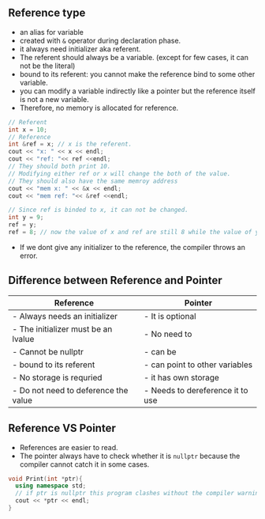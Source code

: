 ## Reference type
- an alias for variable
- created with `&` operator during declaration phase.
- it always need initializer aka referent.
- The referent should always be a variable. (except for few cases, it can not be the literal)
- bound to its referent: you cannot make the reference bind to some other variable.
- you can modify a variable indirectly like a pointer but the reference itself is not a new variable.
- Therefore, no memory is allocated for reference.
```cpp
// Referent
int x = 10;
// Reference
int &ref = x; // x is the referent.
cout << "x: " << x << endl;
cout << "ref: "<< ref <<endl;
// They should both print 10.
// Modifying either ref or x will change the both of the value.
// They should also have the same memroy address
cout << "mem x: " << &x << endl;
cout << "mem ref: "<< &ref <<endl;

// Since ref is binded to x, it can not be changed.
int y = 9;
ref = y;
ref = 8; // now the value of x and ref are still 8 while the value of y is unchaged.
```

- If we dont give any initializer to the reference, the compiler throws an error.


## Difference between Reference and Pointer
|Reference | Pointer |
| -------- | ------- |
| - Always needs an initializer | - It is optional |
| - The initializer must be an lvalue | - No need to |
| - Cannot be nullptr | - can be |
| - bound to its referent | - can point to other variables|
| - No storage is requried | - it has own storage |
| - Do not need to deference the value | - Needs to dereference it to use |


## Reference VS Pointer
- References are easier to read.
- The pointer always have to check whether it is `nullptr` because the compiler cannot catch it in some cases.
```cpp
void Print(int *ptr){
  using namespace std;
  // if ptr is nullptr this program clashes without the compiler warning.
  cout << *ptr << endl;
}
```